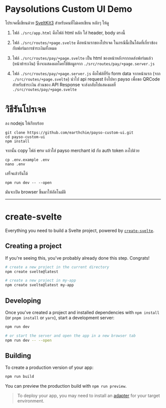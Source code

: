 # Paysolutions Custom UI Demo

โปรเจคนี้เขียนด้วย [SveltKit3](https://kit.svelte.dev/) สำหรับคนที่ไม่เคยเขียน หลักๆ ให้ดู 

1. ไฟล์ `./src/app.html` คือไฟล์ html หลัก ใส่ header, body ตรงนี้

2. ไฟล์ `./src/routes/+page.svelte` คือหน้าแรกของโปรเจค ในกรณีนี้เป็นโค้ดที่เกี่ยวข้องกับฟอร์มการชำระเงินทั้งหมด

3. ไฟล์ `./src/routes/pay/+page.svelte` เป็น html ของหน้าหลังจากกดส่งฟอร์มแล้ว (หน้าชำระเงิน) ซึ่งจะแสดงผลโดยใช้ข้อมูลจาก `./src/routes/pay/+page.server.js`

4. ไฟล์ `./src/routes/pay/+page.server.js` คือไฟล์ที่รับ form data จากหน้าแรก (จาก `./src/routes/+page.svelte`) นำไป api request ยิงไปหา payso เพื่อขอ QRCode สำหรับชำระเงิน ส่วนของ API Response จะส่งกลับไปแสดงผลที่ `./src/routes/pay/+page.svelte`

# วิธีรันโปรเจค

ลง nodejs ให้เรียบร้อย

```
git clone https://github.com/earthchie/payso-custom-ui.git
cd payso-custom-ui
npm install
```

จากนั้น copy ไฟล์ env แล้วใส่ payso merchant id กับ auth token ลงไปด้วย

```
cp .env.example .env
nano .env
```

เสร็จแล้วรันได้

```
npm run dev -- --open
```

มันจะเปิด browser ขึ้นมาให้อัตโนมัติ

-----

# create-svelte

Everything you need to build a Svelte project, powered by [`create-svelte`](https://github.com/sveltejs/kit/tree/master/packages/create-svelte).

## Creating a project

If you're seeing this, you've probably already done this step. Congrats!

```bash
# create a new project in the current directory
npm create svelte@latest

# create a new project in my-app
npm create svelte@latest my-app
```

## Developing

Once you've created a project and installed dependencies with `npm install` (or `pnpm install` or `yarn`), start a development server:

```bash
npm run dev

# or start the server and open the app in a new browser tab
npm run dev -- --open
```

## Building

To create a production version of your app:

```bash
npm run build
```

You can preview the production build with `npm run preview`.

> To deploy your app, you may need to install an [adapter](https://kit.svelte.dev/docs/adapters) for your target environment.
